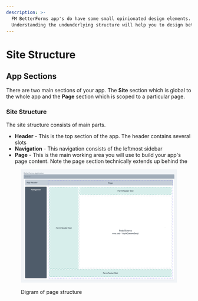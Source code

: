 ```yaml
---
description: >-
  FM BetterForms app's do have some small opinionated design elements.
  Understanding the undunderlying structure will help you to design better apps.
---
```


# Site Structure

## App Sections

There are two main sections of your app. The **Site** section which is global to the whole app and the **Page** section which is scoped to a particular page.&#x20;

### Site Structure

The site structure consists of main parts.

* **Header** - This is the top section of the app. The header contains several slots
* **Navigation** - This navigation consists of the leftmost sidebar
* **Page** - This is the main working area you will use to build your app's page content. Note the page section technically extends up behind the&#x20;

<figure><img src="../../.gitbook/assets/image (1).png" alt=""><figcaption><p>Digram of page structure</p></figcaption></figure>
